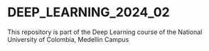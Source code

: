 # DEEP_LEARNING_2024_02
This repository is part of the Deep Learning course of the National University of Colombia, Medellin Campus
